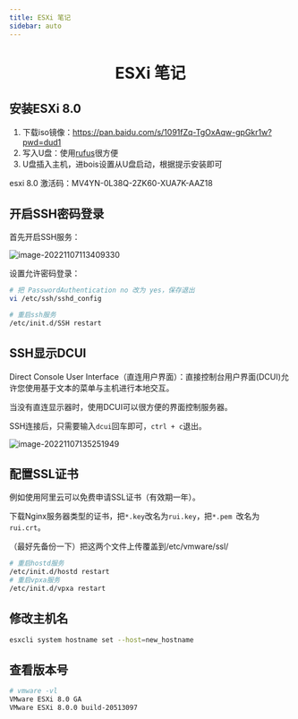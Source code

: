 ```yaml
---
title: ESXi 笔记
sidebar: auto
---
```


<h1 align='center'>
    ESXi 笔记
</h1>


## 安装ESXi 8.0

1. 下载iso镜像：https://pan.baidu.com/s/1091fZq-TgOxAqw-gpGkr1w?pwd=dud1 
2. 写入U盘：使用[rufus](https://rufus.ie/zh/)很方便
3. U盘插入主机，进bois设置从U盘启动，根据提示安装即可

esxi 8.0 激活码：MV4YN-0L38Q-2ZK60-XUA7K-AAZ18

## 开启SSH密码登录

首先开启SSH服务：

![image-20221107113409330](https://buxianshan.oss-cn-beijing.aliyuncs.com/Typora_images/image-20221107113409330.png)

设置允许密码登录：

```bash
# 把 PasswordAuthentication no 改为 yes，保存退出
vi /etc/ssh/sshd_config

# 重启ssh服务
/etc/init.d/SSH restart
```

## SSH显示DCUI

Direct Console User Interface（直连用户界面）：直接控制台用户界面(DCUI)允许您使用基于文本的菜单与主机进行本地交互。

当没有直连显示器时，使用DCUI可以很方便的界面控制服务器。

SSH连接后，只需要输入`dcui`回车即可，`ctrl + c`退出。

![image-20221107135251949](https://buxianshan.oss-cn-beijing.aliyuncs.com/Typora_images/image-20221107135251949.png)

## 配置SSL证书

例如使用阿里云可以免费申请SSL证书（有效期一年）。

下载Nginx服务器类型的证书，把`*.key`改名为`rui.key`，把`*.pem `改名为`rui.crt`。

（最好先备份一下）把这两个文件上传覆盖到/etc/vmware/ssl/

```bash
# 重启hostd服务
/etc/init.d/hostd restart
# 重启vpxa服务
/etc/init.d/vpxa restart
```

## 修改主机名

```bash
esxcli system hostname set --host=new_hostname
```

## 查看版本号

```bash
# vmware -vl
VMware ESXi 8.0 GA
VMware ESXi 8.0.0 build-20513097
```

